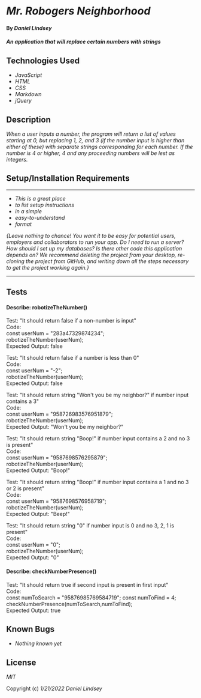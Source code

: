 # _Mr. Robogers Neighborhood_

#### By _**Daniel Lindsey**_

#### _An application that will replace certain numbers with strings_

## Technologies Used

* _JavaScript_
* _HTML_
* _CSS_
* _Markdown_
* _jQuery_

## Description

_When a user inputs a number, the program will return a list of values starting at 0, but replacing 1, 2, and 3 (if the number input is higher than either of these) with separate strings corresponding for each number. If the number is 4 or higher, 4 and any proceeding numbers will be lest as integers._

## Setup/Installation Requirements
---

* _This is a great place_
* _to list setup instructions_
* _in a simple_
* _easy-to-understand_
* _format_

_{Leave nothing to chance! You want it to be easy for potential users, employers and collaborators to run your app. Do I need to run a server? How should I set up my databases? Is there other code this application depends on? We recommend deleting the project from your desktop, re-cloning the project from GitHub, and writing down all the steps necessary to get the project working again.}_

---
## Tests

#### Describe: robotizeTheNumber()

Test: "It should return false if a non-number is input"  
Code:  
const userNum = "283a47329874234";  
robotizeTheNumber(userNum);  
Expected Output: false  
  
  
Test: "It should return false if a number is less than 0"  
Code:  
const userNum = "-2";  
robotizeTheNumber(userNum);  
Expected Output: false  
  
  
Test: "It should return string "Won't you be my neighbor?" if number input contains a 3"  
Code:  
const userNum = "958726983576951879";  
robotizeTheNumber(userNum);  
Expected Output: "Won't you be my neighbor?"  
  
  
Test: "It should return string "Boop!" if number input contains a 2 and no 3 is present"  
Code:  
const userNum = "9587698576295879";  
robotizeTheNumber(userNum);  
Expected Output: "Boop!"  
  
  
Test: "It should return string "Boop!" if number input contains a 1 and no 3 or 2 is present"  
Code:  
const userNum = "9587698576958719";  
robotizeTheNumber(userNum);  
Expected Output: "Beep!"  
  
  
Test: "It should return string "0" if number input is 0 and no 3, 2, 1 is present"  
Code:  
const userNum = "0";  
robotizeTheNumber(userNum);  
Expected Output: "0"  
  
  
#### Describe: checkNumberPresence()

Test: "It should return true if second input is present in first input"  
Code:  
const numToSearch = "95876985769584719";
const numToFind = 4;
checkNumberPresence(numToSearch,numToFind);  
Expected Output: true  
  
  
## Known Bugs

* _Nothing known yet_

## License

_MIT_

Copyright (c) _1/21/2022_ _Daniel Lindsey_